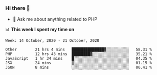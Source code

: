 ### Hi there 👋

<!--
**mustafaculban/mustafaculban** is a ✨ _special_ ✨ repository because its `README.md` (this file) appears on your GitHub profile.

Here are some ideas to get you started:

- 🌱 I’m currently learning ...
- 👯 I’m looking to collaborate on ...
- 🤔 I’m looking for help with ...
- 📫 How to reach me: ...
- 😄 Pronouns: ...
- ⚡ Fun fact: ...

-->
- 💬 Ask me about anything related to PHP


📊 **This week I spent my time on**
<!--START_SECTION:waka-->
```text
Week: 14 October, 2020 - 21 October, 2020

Other        21 hrs 4 mins   ██████████████▓░░░░░░░░░░   58.31 % 
PHP          12 hrs 43 mins  ████████▓░░░░░░░░░░░░░░░░   35.21 % 
JavaScript   1 hr 34 mins    █░░░░░░░░░░░░░░░░░░░░░░░░   04.35 % 
JSX          24 mins         ▒░░░░░░░░░░░░░░░░░░░░░░░░   01.15 % 
JSON         8 mins          ░░░░░░░░░░░░░░░░░░░░░░░░░   00.41 % 
```
<!--END_SECTION:waka-->
